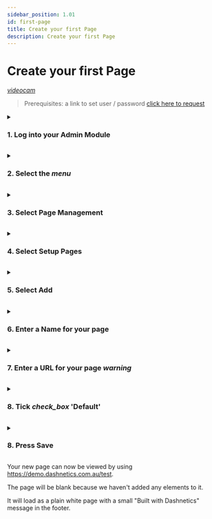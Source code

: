 ```yaml
---
sidebar_position: 1.01
id: first-page
title: Create your first Page
description: Create your first Page
---
```


# Create your first Page 
[<i className="material-icons-h1 end">videocam</i>](/../static/vids/Dashnetics-addpage.mp4)

> Prerequisites: a link to set user / password [click here to request](mailto:help@Dashnetics.com.au)

<details>

<summary>

<h3 style={{ display: 'inline'}}>1.  Log into your Admin Module </h3>

</summary><p></p>

To access your admin site, simply type <h3 style={{ display: 'inline'}}>"admin."</h3> before your public url. 

eg: https://admin.demo.dashnetics.com.au


![img](/img/adminlogin-cfb3883e18efb80bf1eab39a6aba15ab.png)

</details>
<p></p>


<details>

<summary>

<h3 style={{ display: 'inline'}}>2.  Select the <span class="buttontext"> <i className="material-icons">menu</i></span>  </h3>

</summary><p></p>

![img](/img/adminmenu-e1ef5a93a900bdfb54c72920a5ce4ea0.png)

</details>
<p></p>



<details>

<summary>

<h3 style={{ display: 'inline'}}>3.  Select  <span class="buttontext"> Page Management </span> </h3>

</summary><p></p>

![img](/img/menu_page_management.png)

</details>
<p></p>



<details>

<summary>

<h3 style={{ display: 'inline'}}>4.  Select <span class="buttontext"> Setup Pages </span> </h3>

</summary><p></p>


![img](/img/menu_setup_pages.png)

</details>
<p></p>



<details>

<summary>

<h3 style={{ display: 'inline'}}>5.  Select <span class="buttontext"> Add </span> </h3>

</summary><p></p>

![img](/img/add_page.png)

</details>
<p></p>



<details>

<summary>

<h3 style={{ display: 'inline'}}>6.  Enter a Name for your page </h3>

</summary><p></p>

- For example, *"test"* 

Names can contain spaces or any characters

![img](/img/edit-form_Name.png)

</details>
<p></p>



<details>

<summary>

<h3 style={{ display: 'inline'}}>7.  Enter a URL for your page  <span style={{color:'red'}}><i className="material-icons">warning</i></span></h3> 

</summary><p></p>

For example, *"test"*

:::danger WARNING!  

When creating a  URL do NOT include unsafe or special characters
:::

[Click Here for more information and Special Characters](terminology)

![img](/img/edit-form_addurl.png)

</details>
<p></p>



<details>

<summary>

<h3 style={{ display: 'inline'}}>8. Tick <i className="material-icons grey">check_box</i> 'Default' </h3>

</summary><p></p>

If this is the 

- FIRST PAGE or
- LANDING PAGE or
- HOME PAGE

Be sure to check 'Default', this will direct all traffic to this page by default.

ie: "test" page set as default can be accessed by:

https://demo.dashnetics.com.au/  or https://demo.dashnetics.com.au/test

Leaving 'Default' unticked means you will need to add the page URI to the address in the browser or add it to a menu to access it.

ie: "test" page not set as default can only be accessed by:

https://demo.dashnetics.com.au/test

![img](/img/set_default.png)

</details>
<p></p>



<details>

<summary>

<h3 style={{ display: 'inline'}}>8.  Press <span class="buttontext"> Save </span> </h3>

</summary><p></p>

![img](/img/save_page.png)

</details>
<p></p>




Your new page can now be viewed by using https://demo.dashnetics.com.au/test. 

The page will be blank because we haven't added any elements to it.

It will load as a plain white page with a small "Built with Dashnetics" message in the footer.







